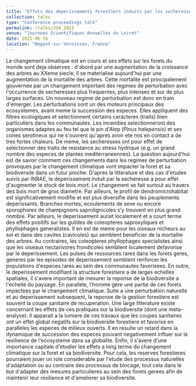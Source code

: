 ```yaml
---
title: "Effets des deperissements forestiers induits par les secheresses sur la biodiversite : le grand inconnu ?"
collection: talks
type: "Conference proceedings talk"
permalink: /talks/JSA_2021
venue: "Journees Scientifiques Annuelles du Loiret"
date: 2021-06-16
location: "Nogent-sur-Vernisson, France"
---
```


Le changement climatique est en cours et ses effets sur les forets du monde sont deja observes : d'abord par une augmentation de la croissance des arbres au XXeme siecle, il se materialise aujourd'hui par une augmentation de la mortalite des arbres. Cette mortalite est principalement gouvernee par un changement important des regimes de perturbation avec l'occurrence de secheresses plus frequentes, plus intenses et sur de plus larges surfaces. Un nouveau regime de perturbation est donc en train d'emerger. Les perturbations sont un des moteurs principaux des ecosystemes, avant meme la succession des especes. Elles appliquent des filtres ecologiques et selectionnent certains caracteres (traits) bien particuliers dans les communautes. Les incendies selectionneront des organismes adaptes au feu tel que le pin d'Alep (*Pinus halepensis*) et ses cones serotineux qui ne s'ouvrent qu'apres avoir ete mis en contact a de tres fortes chaleurs. De meme, les secheresses ont pour effet de selectionner des traits de resistance au stress hydrique (e.g. un grand nombre des especes de plantes mediterraneennes). La question aujourd'hui est de savoir comment ces changements dans les regimes de perturbation provoques par le changement climatique vont impacter la foret et sa biodiversite dans un futur proche. D'apres la litterature et des cas d'etudes suivis par INRAE, le deperissement induit par la secheresse a pour effet d'augmenter le stock de bois mort. Le changement se fait surtout au travers des bois mort de gros diametre. Par ailleurs, le profil de dendromicrohabitat est significativement modifie et est plus diversifie dans les peuplements deperissants. Branches mortes, ecoulements de seve ou encore sporophores de champignons saprolignicoles s'y trouvent en plus grand nombre. Par ailleurs, le deperissement aurait localement et a court terme des effets positifs sur les guildes de coleopteres saproxyliques et phyllophages generalistes. Il en est de meme pour les oiseaux nicheurs au sol et dans des cavites (cavicoles) qui semblent beneficier de la mortalite des arbres. Au contraires, les coleopteres phyllophages specialistes ainsi que les oiseaux nectarivores frondicoles semblent localement defavorise par le deperissement. Les pulses de ressources rares dans les forets geres, generes par les episodes de deperissement semblent renforcer les populations d'especes rares au sein des communautes favorisees. En outre, le deperissement modifiant la structure forestiere a de larges echelles spatiales, il s'avere important de mesurer la reponse de la biodiversite a l'echelle du paysage. En parallele, l'homme gere une partie de ces forets impactees par le changement climatique. Suite a une perturbation naturelle et au deperissement subsequent, la reponse de la gestion forestiere est souvent la coupe sanitaire de recuperation. Une large litterature existe concernant les effets de ces pratiques sur la biodiversite (dont une meta-analyse). Il apparait a la lumiere de ces travaux que les coupes sanitaires ont un effet global negatifs sur la biodiversite forestiere et favorise en paralleles les especes de milieux ouverts. Il en resulte un retard dans la dynamique de succession des especes pouvant negativement influer sur la resilience de l'ecosysteme dans sa globalite. Enfin, il s'avere d'une importance capitale d'etudier les effets a long terme du changement climatique sur la foret et sa biodiversite. Pour cela, les reserves forestieres pourraient jouer un role considerable par l'etude des processus naturelles d'adaptation ou au contraire des processus de blocage, tout cela dans le but d'adapter des mesures particulieres au sein des forets gerees afin de maintenir leur resilience et d'ameliorer sa biodiversite.